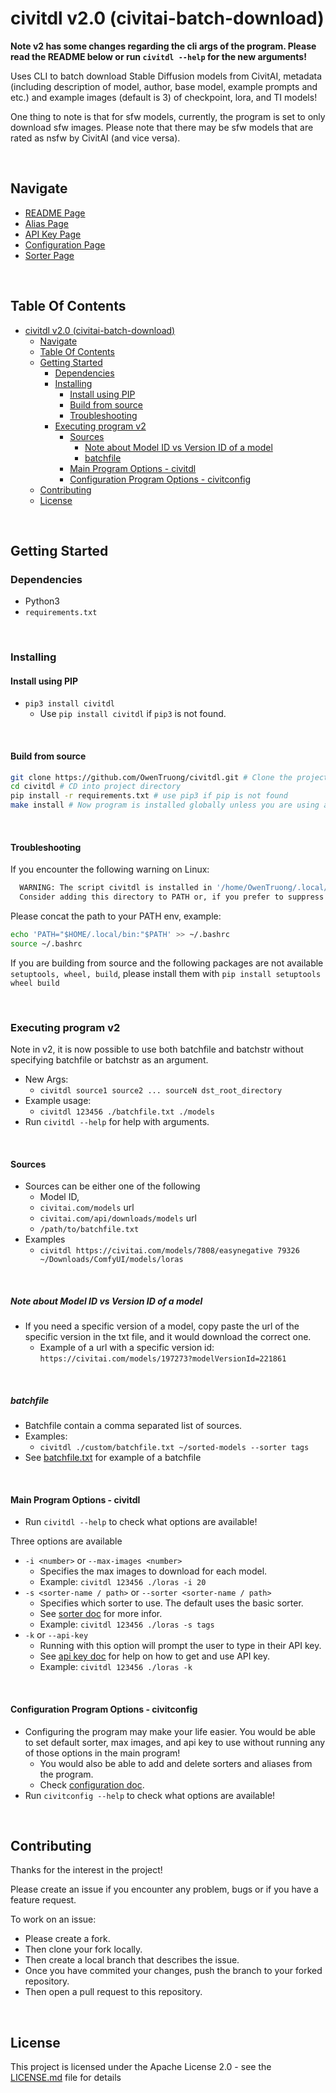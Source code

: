 # civitdl v2.0 (civitai-batch-download)

**Note v2 has some changes regarding the cli args of the program. Please read the README below or run `civitdl --help` for the new arguments!**

Uses CLI to batch download Stable Diffusion models from CivitAI, metadata (including description of model, author, base model, example prompts and etc.) and example images (default is 3) of checkpoint, lora, and TI models!

One thing to note is that for sfw models, currently, the program is set to only download sfw images. Please note that there may be sfw models that are rated as nsfw by CivitAI (and vice versa).

<br/>

## Navigate
- [README Page](/README.md)
- [Alias Page](/doc/alias.md)
- [API Key Page](/doc/api_key.md)
- [Configuration Page](/doc/configuration.md)
- [Sorter Page](/doc/sorter.md)

<br/>

## Table Of Contents
- [civitdl v2.0 (civitai-batch-download)](#civitdl-v20-civitai-batch-download)
  - [Navigate](#navigate)
  - [Table Of Contents](#table-of-contents)
  - [Getting Started](#getting-started)
    - [Dependencies](#dependencies)
    - [Installing](#installing)
      - [Install using PIP](#install-using-pip)
      - [Build from source](#build-from-source)
      - [Troubleshooting](#troubleshooting)
    - [Executing program v2](#executing-program-v2)
      - [Sources](#sources)
        - [Note about Model ID vs Version ID of a model](#note-about-model-id-vs-version-id-of-a-model)
        - [batchfile](#batchfile)
      - [Main Program Options - civitdl](#main-program-options---civitdl)
      - [Configuration Program Options - civitconfig](#configuration-program-options---civitconfig)
  - [Contributing](#contributing)
  - [License](#license)

<br/>

## Getting Started

### Dependencies
* Python3
* `requirements.txt`

<br/>

### Installing

#### Install using PIP
- `pip3 install civitdl`
  - Use `pip install civitdl` if `pip3` is not found.

<br/>

#### Build from source
```bash
git clone https://github.com/OwenTruong/civitdl.git # Clone the project
cd civitdl # CD into project directory
pip install -r requirements.txt # use pip3 if pip is not found
make install # Now program is installed globally unless you are using a virtual env
```

<br/>

#### Troubleshooting

If you encounter the following warning on Linux:
```bash
  WARNING: The script civitdl is installed in '/home/OwenTruong/.local/bin' which is not on PATH.
  Consider adding this directory to PATH or, if you prefer to suppress this warning, use --no-warn-script-location.
```

Please concat the path to your PATH env, example:
```bash
echo 'PATH="$HOME/.local/bin:"$PATH' >> ~/.bashrc
source ~/.bashrc
```

If you are building from source and the following packages are not available `setuptools, wheel, build`, please install them with `pip install setuptools wheel build`

<br/>

### Executing program v2
Note in v2, it is now possible to use both batchfile and batchstr without specifying batchfile or batchstr as an argument.
- New Args:
  - `civitdl source1 source2 ... sourceN dst_root_directory`
- Example usage:
  - `civitdl 123456 ./batchfile.txt ./models`
- Run `civitdl --help` for help with arguments.

<br/>

#### Sources
- Sources can be either one of the following
  - Model ID,
  - `civitai.com/models` url
  - `civitai.com/api/downloads/models` url
  - `/path/to/batchfile.txt`
- Examples
  - `civitdl https://civitai.com/models/7808/easynegative 79326 ~/Downloads/ComfyUI/models/loras`

<br/>

##### Note about Model ID vs Version ID of a model
- If you need a specific version of a model, copy paste the url of the specific version in the txt file, and it would download the correct one.
  - Example of a url with a specific version id: `https://civitai.com/models/197273?modelVersionId=221861`

<br/>

##### batchfile 
* Batchfile contain a comma separated list of sources.
* Examples:
    * `civitdl ./custom/batchfile.txt ~/sorted-models --sorter tags`
* See [batchfile.txt](./custom/batchfile.txt) for example of a batchfile

<br/>

#### Main Program Options - civitdl
- Run `civitdl --help` to check what options are available!

Three options are available
- `-i <number>` or `--max-images <number>`
  - Specifies the max images to download for each model.
  - Example: `civitdl 123456 ./loras -i 20`
- `-s <sorter-name / path>` or `--sorter <sorter-name / path>`
  - Specifies which sorter to use. The default uses the basic sorter.
  - See [sorter doc](./doc/sorter.md) for more infor.
  - Example: `civitdl 123456 ./loras -s tags`
- `-k` or `--api-key`
  - Running with this option will prompt the user to type in their API key.
  - See [api key doc](/doc/api_key.md) for help on how to get and use API key.
  - Example: `civitdl 123456 ./loras -k`

<br/>

#### Configuration Program Options - civitconfig
- Configuring the program may make your life easier. You would be able to set default sorter, max images, and api key to use without running any of those options in the main program!
  - You would also be able to add and delete sorters and aliases from the program.
  - Check [configuration doc](/doc/configuration.md).
- Run `civitconfig --help` to check what options are available!

<br/>

## Contributing

Thanks for the interest in the project!

Please create an issue if you encounter any problem, bugs or if you have a feature request.

To work on an issue:
* Please create a fork.
* Then clone your fork locally.
* Then create a local branch that describes the issue.
* Once you have commited your changes, push the branch to your forked repository.
* Then open a pull request to this repository.

<br/>

## License

This project is licensed under the Apache License 2.0 - see the [LICENSE.md](./License) file for details
